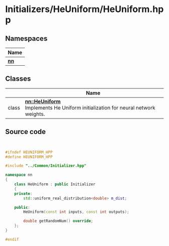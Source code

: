 # Initializers/HeUniform/HeUniform.hpp



## Namespaces

| Name           |
| -------------- |
| **[nn](../Namespaces/namespacenn.md)**  |

## Classes

|                | Name           |
| -------------- | -------------- |
| class | **[nn::HeUniform](../Classes/classnn_1_1_he_uniform.md)** <br>Implements He Uniform initialization for neural network weights.  |




## Source code

```cpp


#ifndef HEUNIFORM_HPP
#define HEUNIFORM_HPP

#include "../Common/Initializer.hpp"

namespace nn
{
    class HeUniform : public Initializer
    {
    private:
        std::uniform_real_distribution<double> m_dist; 

    public:
        HeUniform(const int inputs, const int outputs);

        double getRandomNum() override;
    };
}

#endif
```
